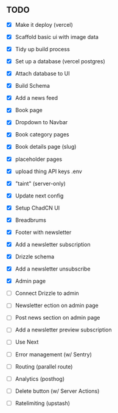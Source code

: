 ## TODO

- [x] Make it deploy (vercel)
- [x] Scaffold basic ui with image data
- [x] Tidy up build process
- [x] Set up a database (vercel postgres)
- [x] Attach database to UI
- [x] Build Schema
- [x] Add a news feed
- [x] Book page
- [x] Dropdown to Navbar
- [x] Book category pages
- [x] Book details page (slug)
- [x] placeholder pages
- [x] upload thing API keys .env
- [x] "taint" (server-only)
- [x] Update next config
- [x] Setup ChadCN UI
- [x] Breadbrums
- [x] Footer with newsletter
- [x] Add a newsletter subscription
- [x] Drizzle schema
- [x] Add a newsletter unsubscribe
- [x] Admin page
- [ ] Connect Drizzle to admin
- [ ] Newsletter ection on admin page
- [ ] Post news section on admin page
- [ ] Add a newsletter preview subscription
- [ ] Use Next
- [ ] Error management (w/ Sentry)
- [ ] Routing (parallel route)
- [ ] Analytics (posthog)
- [ ] Delete button (w/ Server Actions)
- [ ] Ratelimiting (upstash)

